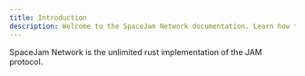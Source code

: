 ```yaml
---
title: Introduction
description: Welcome to the SpaceJam Network documentation. Learn how to build and deploy on the unlimited rust implementation of the JAM protocol.
---
```


SpaceJam Network is the unlimited rust implementation of the JAM protocol.
